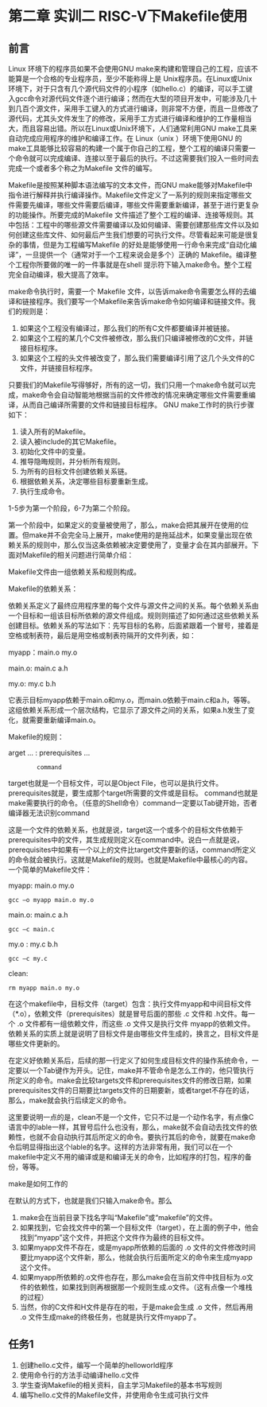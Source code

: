 # 第二章 实训二  RISC-V下Makefile使用


## 前言

Linux 环境下的程序员如果不会使用GNU make来构建和管理自己的工程，应该不能算是一个合格的专业程序员，至少不能称得上是 Unix程序员。在Linux或Unix环境下，对于只含有几个源代码文件的小程序（如hello.c）的编译，可以手工键入gcc命令对源代码文件逐个进行编译；然而在大型的项目开发中，可能涉及几十到几百个源文件，采用手工键入的方式进行编译，则非常不方便，而且一旦修改了源代码，尤其头文件发生了的修改，采用手工方式进行编译和维护的工作量相当大，而且容易出错。所以在Linux或Unix环境下，人们通常利用GNU make工具来自动完成应用程序的维护和编译工作。在 Linux（unix ）环境下使用GNU 的make工具能够比较容易的构建一个属于你自己的工程，整个工程的编译只需要一个命令就可以完成编译、连接以至于最后的执行。不过这需要我们投入一些时间去完成一个或者多个称之为Makefile 文件的编写。

Makefile是按照某种脚本语法编写的文本文件，而GNU make能够对Makefile中指令进行解释并执行编译操作。Makefile文件定义了一系列的规则来指定哪些文件需要先编译，哪些文件需要后编译，哪些文件需要重新编译，甚至于进行更复杂的功能操作。所要完成的Makefile 文件描述了整个工程的编译、连接等规则。其中包括：工程中的哪些源文件需要编译以及如何编译、需要创建那些库文件以及如何创建这些库文件、如何最后产生我们想要的可执行文件。尽管看起来可能是很复杂的事情，但是为工程编写Makefile 的好处是能够使用一行命令来完成“自动化编译”，一旦提供一个（通常对于一个工程来说会是多个）正确的 Makefile。编译整个工程你所要做的唯一的一件事就是在shell 提示符下输入make命令。整个工程完全自动编译，极大提高了效率。

make命令执行时，需要一个 Makefile 文件，以告诉make命令需要怎么样的去编译和链接程序。我们要写一个Makefile来告诉make命令如何编译和链接文件。我们的规则是：

1. 如果这个工程没有编译过，那么我们的所有C文件都要编译并被链接。
2. 如果这个工程的某几个C文件被修改，那么我们只编译被修改的C文件，并链接目标程序。
3. 如果这个工程的头文件被改变了，那么我们需要编译引用了这几个头文件的C文件，并链接目标程序。

只要我们的Makefile写得够好，所有的这一切，我们只用一个make命令就可以完成，make命令会自动智能地根据当前的文件修改的情况来确定哪些文件需要重编译，从而自己编译所需要的文件和链接目标程序。
GNU make工作时的执行步骤如下：

1. 读入所有的Makefile。
2. 读入被include的其它Makefile。
3. 初始化文件中的变量。
4. 推导隐晦规则，并分析所有规则。
5. 为所有的目标文件创建依赖关系链。
6. 根据依赖关系，决定哪些目标要重新生成。
7. 执行生成命令。

1-5步为第一个阶段，6-7为第二个阶段。

第一个阶段中，如果定义的变量被使用了，那么，make会把其展开在使用的位置。但make并不会完全马上展开，make使用的是拖延战术，如果变量出现在依赖关系的规则中，那么仅当这条依赖被决定要使用了，变量才会在其内部展开。下面对Makefile的相关问题进行简单介绍：

Makefile文件由一组依赖关系和规则构成。

Makefile的依赖关系：

依赖关系定义了最终应用程序里的每个文件与源文件之间的关系。每个依赖关系由一个目标和一组该目标所依赖的源文件组成。规则则描述了如何通过这些依赖关系创建目标。依赖关系的写法如下：先写目标的名称，后面紧跟着一个冒号，接着是空格或制表符，最后是用空格或制表符隔开的文件列表，如：

myapp：main.o my.o

main.o: main.c a.h

my.o: my.c b.h

它表示目标myapp依赖于main.o和my.o，而main.o依赖于main.c和a.h，等等。这组依赖关系形成一个层次结构，它显示了源文件之间的关系，如果a.h发生了变化，就需要重新编译main.o。

Makefile的规则：

arget ... : prerequisites ... 

            command 

target也就是一个目标文件，可以是Object File，也可以是执行文件。prerequisites就是，要生成那个target所需要的文件或是目标。 command也就是make需要执行的命令。（任意的Shell命令）command一定要以Tab键开始，否者编译器无法识别command 

这是一个文件的依赖关系，也就是说，target这一个或多个的目标文件依赖于prerequisites中的文件，其生成规则定义在command中。说白一点就是说，prerequisites中如果有一个以上的文件比target文件要新的话，command所定义的命令就会被执行。这就是Makefile的规则。也就是Makefile中最核心的内容。
一个简单的Makefile文件：

myapp: main.o my.o

	gcc –o myapp main.o my.o

main.o: main.c a.h

	gcc –c main.c 

my.o : my.c b.h

	gcc –c my.c 

clean:

	rm myapp main.o my.o

在这个makefile中，目标文件（target）包含：执行文件myapp和中间目标文件（*.o），依赖文件（prerequisites）就是冒号后面的那些 .c 文件和 .h文件。每一个 .o 文件都有一组依赖文件，而这些 .o 文件又是执行文件 myapp的依赖文件。依赖关系的实质上就是说明了目标文件是由哪些文件生成的，换言之，目标文件是哪些文件更新的。 

在定义好依赖关系后，后续的那一行定义了如何生成目标文件的操作系统命令，一定要以一个Tab键作为开头。记住，make并不管命令是怎么工作的，他只管执行所定义的命令。make会比较targets文件和prerequisites文件的修改日期，如果prerequisites文件的日期要比targets文件的日期要新，或者target不存在的话，那么，make就会执行后续定义的命令。 

这里要说明一点的是，clean不是一个文件，它只不过是一个动作名字，有点像C语言中的lable一样，其冒号后什么也没有，那么，make就不会自动去找文件的依赖性，也就不会自动执行其后所定义的命令。要执行其后的命令，就要在make命令后明显得指出这个lable的名字。这样的方法非常有用，我们可以在一个makefile中定义不用的编译或是和编译无关的命令，比如程序的打包，程序的备份，等等。

make是如何工作的

在默认的方式下，也就是我们只输入make命令。那么
1. make会在当前目录下找名字叫“Makefile”或“makefile”的文件。
2. 如果找到，它会找文件中的第一个目标文件（target），在上面的例子中，他会找到“myapp”这个文件，并把这个文件作为最终的目标文件。
3. 如果myapp文件不存在，或是myapp所依赖的后面的 .o 文件的文件修改时间要比myapp这个文件新，那么，他就会执行后面所定义的命令来生成myapp这个文件。
4. 如果myapp所依赖的.o文件也存在，那么make会在当前文件中找目标为.o文件的依赖性，如果找到则再根据那一个规则生成.o文件。（这有点像一个堆栈的过程）
5. 当然，你的C文件和H文件是存在的啦，于是make会生成 .o 文件，然后再用 .o 文件生成make的终极任务，也就是执行文件myapp了。



## 任务1

1. 创建hello.c文件，编写一个简单的helloworld程序
2. 使用命令行的方法手动编译hello.c文件
3. 学生查询Makefile的相关资料，自主学习Makefile的基本书写规则
4. 编写hello.c文件的Makefile文件，并使用命令生成可执行文件
